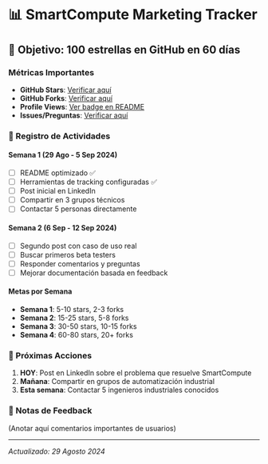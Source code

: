 # 📊 SmartCompute Marketing Tracker

## 🎯 Objetivo: 100 estrellas en GitHub en 60 días

### Métricas Importantes
- **GitHub Stars**: [Verificar aquí](https://github.com/cathackr/SmartCompute/stargazers)
- **GitHub Forks**: [Verificar aquí](https://github.com/cathackr/SmartCompute/network/members)
- **Profile Views**: [Ver badge en README](https://github.com/cathackr/SmartCompute)
- **Issues/Preguntas**: [Verificar aquí](https://github.com/cathackr/SmartCompute/issues)

### 📅 Registro de Actividades

#### Semana 1 (29 Ago - 5 Sep 2024)
- [ ] README optimizado ✅
- [ ] Herramientas de tracking configuradas ✅
- [ ] Post inicial en LinkedIn 
- [ ] Compartir en 3 grupos técnicos
- [ ] Contactar 5 personas directamente

#### Semana 2 (6 Sep - 12 Sep 2024)
- [ ] Segundo post con caso de uso real
- [ ] Buscar primeros beta testers
- [ ] Responder comentarios y preguntas
- [ ] Mejorar documentación basada en feedback

#### Metas por Semana
- **Semana 1**: 5-10 stars, 2-3 forks
- **Semana 2**: 15-25 stars, 5-8 forks
- **Semana 3**: 30-50 stars, 10-15 forks
- **Semana 4**: 60-80 stars, 20+ forks

### 🎯 Próximas Acciones
1. **HOY**: Post en LinkedIn sobre el problema que resuelve SmartCompute
2. **Mañana**: Compartir en grupos de automatización industrial
3. **Esta semana**: Contactar 5 ingenieros industriales conocidos

### 📝 Notas de Feedback
(Anotar aquí comentarios importantes de usuarios)

---
*Actualizado: 29 Agosto 2024*